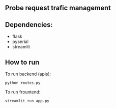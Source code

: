 Probe request trafic management
----


## Dependencies:
- flask 
- pyserial
- streamlit


## How to run
To run backend (apis):
```
python routes.py
```

To run frountend:
```
streamlit run app.py
```
